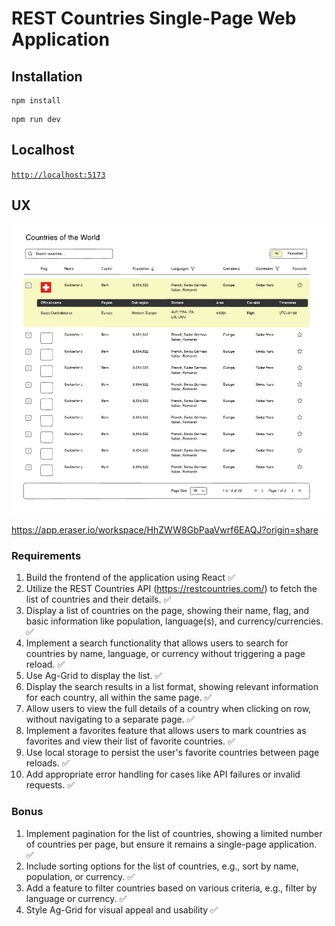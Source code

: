 # REST Countries Single-Page Web Application

## Installation

```
npm install
```

```
npm run dev
```

## Localhost

[`http://localhost:5173`](http://localhost:5173)

## UX

![alt text](https://github.com/wetals/db-countries/blob/main/ux_design.png?raw=true)

https://app.eraser.io/workspace/HhZWW8GbPaaVwrf6EAQJ?origin=share

### Requirements

1. Build the frontend of the application using React ✅
2. Utilize the REST Countries API (https://restcountries.com/) to fetch the list of countries and their details. ✅
3. Display a list of countries on the page, showing their name, flag, and basic information like population,
   language(s), and currency/currencies. ✅
4. Implement a search functionality that allows users to search for countries by name, language, or currency
   without triggering a page reload. ✅
5. Use Ag-Grid to display the list. ✅
6. Display the search results in a list format, showing relevant information for each country, all within the same page. ✅
7. Allow users to view the full details of a country when clicking on row, without navigating to a separate page. ✅
8. Implement a favorites feature that allows users to mark countries as favorites and view their list of favorite countries. ✅
9. Use local storage to persist the user's favorite countries between page reloads. ✅
10. Add appropriate error handling for cases like API failures or invalid requests. ✅

### Bonus

1. Implement pagination for the list of countries, showing a limited number of countries per page, but ensure it remains a single-page application. ✅
2. Include sorting options for the list of countries, e.g., sort by name, population, or currency. ✅
3. Add a feature to filter countries based on various criteria, e.g., filter by language or currency. ✅
4. Style Ag-Grid for visual appeal and usability ✅
